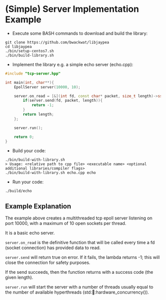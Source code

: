 # (Simple) Server Implementation Example

* Execute some BASH commands to download and build the library:
```
git clone https://github.com/bwackwat/libjaypea
cd libjaypea
./bin/setup-centos7.sh
./bin/build-library.sh
```
* Implement the library e.g. a simple echo server (echo.cpp):
```c++
#include "tcp-server.hpp"

int main(int, char**){
	EpollServer server(10000, 10);

	server.on_read = [&](int fd, const char* packet, size_t length)->ssize_t{
		if(server.send(fd, packet, length)){
			return -1;
		}
		return length;
	};

	server.run();

	return 0;
}
```
* Build your code:
```
./bin/build-with-library.sh
> Usage: <relative path to cpp file> <executable name> <optional additional libraries/compiler flags>
./bin/build-with-library.sh echo.cpp echo
```
* Run your code:
```
./build/echo
```

## Example Explanation

The example above creates a multithreaded tcp epoll server listening on port 10000, with a maximum of 10 open sockets per thread.

It is a basic echo server.

```server.on_read``` is the definitive function that will be called every time a fd (socket connection) has provided data to read.

```server.send``` will return true on error. If it fails, the lambda returns -1; this will close the connection for safety purposes.

If the send succeeds, then the function returns with a success code (the given length).

```server.run``` will start the server with a number of threads usually equal to the number of available hyperthreads (std::thread::hardware_concurrency()).
